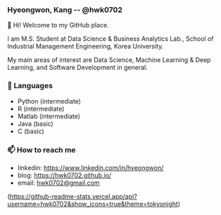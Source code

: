 ### Hyeongwon, Kang -- @hwk0702

👋 Hi! Welcome to my GitHub place.

I am M.S. Student at Data Science & Business Analytics Lab., School of Industrial Management Engineering, Korea University. 

My main areas of interest are Data Science, Machine Learning & Deep Learning, and Software Development in general.


### 🔭 Languages
- Python (intermediate)
- R (intermediate)
- Matlab (intermediate)
- Java (basic)
- C (basic)


### 📫 How to reach me
- linkedin: https://www.linkedin.com/in/hyeongwon/
- blog: https://hwk0702.github.io/
- email: hwk0702@gmail.com

(https://github-readme-stats.vercel.app/api?username=hwk0702&show_icons=true&theme=tokyonight)
